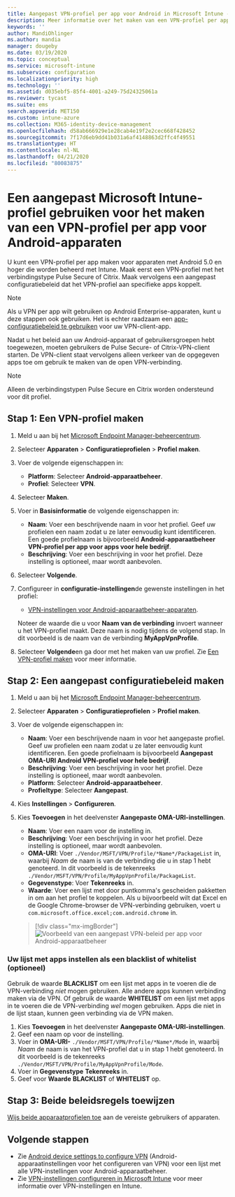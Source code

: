 ```yaml
---
title: Aangepast VPN-profiel per app voor Android in Microsoft Intune - Azure | Microsoft Docs
description: Meer informatie over het maken van een VPN-profiel per app maken voor Android-apparaatbeheer-apparaten die worden beheerd met Microsoft Intune.
keywords: ''
author: MandiOhlinger
ms.author: mandia
manager: dougeby
ms.date: 03/19/2020
ms.topic: conceptual
ms.service: microsoft-intune
ms.subservice: configuration
ms.localizationpriority: high
ms.technology: ''
ms.assetid: d035ebf5-85f4-4001-a249-75d24325061a
ms.reviewer: tycast
ms.suite: ems
search.appverid: MET150
ms.custom: intune-azure
ms.collection: M365-identity-device-management
ms.openlocfilehash: d58ab666929e1e28cab4e19f2e2cec668f428452
ms.sourcegitcommit: 7f17d6eb9dd41b031a6af4148863d2ffc4f49551
ms.translationtype: HT
ms.contentlocale: nl-NL
ms.lasthandoff: 04/21/2020
ms.locfileid: "80083875"
---
```

# <a name="use-a-microsoft-intune-custom-profile-to-create-a-per-app-vpn-profile-for-android-devices"></a>Een aangepast Microsoft Intune-profiel gebruiken voor het maken van een VPN-profiel per app voor Android-apparaten

U kunt een VPN-profiel per app maken voor apparaten met Android 5.0 en hoger die worden beheerd met Intune. Maak eerst een VPN-profiel met het verbindingstype Pulse Secure of Citrix. Maak vervolgens een aangepast configuratiebeleid dat het VPN-profiel aan specifieke apps koppelt.

> [!NOTE]
> Als u VPN per app wilt gebruiken op Android Enterprise-apparaten, kunt u deze stappen ook gebruiken. Het is echter raadzaam een [app-configuratiebeleid te gebruiken](../apps/app-configuration-policies-use-android.md) voor uw VPN-client-app.

Nadat u het beleid aan uw Android-apparaat of gebruikersgroepen hebt toegewezen, moeten gebruikers de Pulse Secure- of Citrix-VPN-client starten. De VPN-client staat vervolgens alleen verkeer van de opgegeven apps toe om gebruik te maken van de open VPN-verbinding.

> [!NOTE]
>
> Alleen de verbindingstypen Pulse Secure en Citrix worden ondersteund voor dit profiel.

## <a name="step-1-create-a-vpn-profile"></a>Stap 1: Een VPN-profiel maken

1. Meld u aan bij het [Microsoft Endpoint Manager-beheercentrum](https://go.microsoft.com/fwlink/?linkid=2109431).
2. Selecteer **Apparaten** > **Configuratieprofielen** > **Profiel maken**.
3. Voer de volgende eigenschappen in:

    - **Platform**: Selecteer **Android-apparaatbeheer**.
    - **Profiel**: Selecteer **VPN**.

4. Selecteer **Maken**.
5. Voer in **Basisinformatie** de volgende eigenschappen in:

    - **Naam**: Voer een beschrijvende naam in voor het profiel. Geef uw profielen een naam zodat u ze later eenvoudig kunt identificeren. Een goede profielnaam is bijvoorbeeld **Android-apparaatbeheer VPN-profiel per app voor apps voor hele bedrijf**.
    - **Beschrijving**: Voer een beschrijving in voor het profiel. Deze instelling is optioneel, maar wordt aanbevolen.

6. Selecteer **Volgende**.
7. Configureer in **configuratie-instellingen**de gewenste instellingen in het profiel:

    - [VPN-instellingen voor Android-apparaatbeheer-apparaten](vpn-settings-android.md).

    Noteer de waarde die u voor **Naam van de verbinding** invoert wanneer u het VPN-profiel maakt. Deze naam is nodig tijdens de volgend stap. In dit voorbeeld is de naam van de verbinding **MyAppVpnProfile**.

8. Selecteer **Volgende**en ga door met het maken van uw profiel. Zie [Een VPN-profiel maken](vpn-settings-configure.md#create-the-profile) voor meer informatie.

## <a name="step-2-create-a-custom-configuration-policy"></a>Stap 2: Een aangepast configuratiebeleid maken

1. Meld u aan bij het [Microsoft Endpoint Manager-beheercentrum](https://go.microsoft.com/fwlink/?linkid=2109431).
2. Selecteer **Apparaten** > **Configuratieprofielen** > **Profiel maken**.
3. Voer de volgende eigenschappen in:

    - **Naam**: Voer een beschrijvende naam in voor het aangepaste profiel. Geef uw profielen een naam zodat u ze later eenvoudig kunt identificeren. Een goede profielnaam is bijvoorbeeld **Aangepast OMA-URI Android VPN-profiel voor hele bedrijf**.
    - **Beschrijving**: Voer een beschrijving in voor het profiel. Deze instelling is optioneel, maar wordt aanbevolen.
    - **Platform**: Selecteer **Android-apparaatbeheer**.
    - **Profieltype**: Selecteer **Aangepast**.

4. Kies **Instellingen** > **Configureren**.
5. Kies **Toevoegen** in het deelvenster **Aangepaste OMA-URI-instellingen**.
    - **Naam**: Voer een naam voor de instelling in.
    - **Beschrijving**: Voer een beschrijving in voor het profiel. Deze instelling is optioneel, maar wordt aanbevolen.
    - **OMA-URI**: Voer `./Vendor/MSFT/VPN/Profile/*Name*/PackageList` in, waarbij *Naam* de naam is van de verbinding die u in stap 1 hebt genoteerd. In dit voorbeeld is de tekenreeks `./Vendor/MSFT/VPN/Profile/MyAppVpnProfile/PackageList`.
    - **Gegevenstype**: Voer **Tekenreeks** in.
    - **Waarde**: Voer een lijst met door puntkomma's gescheiden pakketten in om aan het profiel te koppelen. Als u bijvoorbeeld wilt dat Excel en de Google Chrome-browser de VPN-verbinding gebruiken, voert u `com.microsoft.office.excel;com.android.chrome` in.

    > [!div class="mx-imgBorder"]
    >![Voorbeeld van een aangepast VPN-beleid per app voor Android-apparaatbeheer](./media/android-pulse-secure-per-app-vpn/android_per_app_vpn_oma_uri.png)

### <a name="set-your-app-list-to-blacklist-or-whitelist-optional"></a>Uw lijst met apps instellen als een blacklist of whitelist (optioneel)

Gebruik de waarde **BLACKLIST** om een lijst met apps in te voeren die de VPN-verbinding *niet* mogen gebruiken. Alle andere apps kunnen verbinding maken via de VPN. Of gebruik de waarde **WHITELIST** om een lijst met apps in te voeren die de VPN-verbinding *wel* mogen gebruiken. Apps die niet in de lijst staan, kunnen geen verbinding via de VPN maken.

1. Kies **Toevoegen** in het deelvenster **Aangepaste OMA-URI-instellingen**.
2. Geef een naam op voor de instelling.
3. Voer in **OMA-URI-** `./Vendor/MSFT/VPN/Profile/*Name*/Mode` in, waarbij *Naam* de naam is van het VPN-profiel dat u in stap 1 hebt genoteerd. In dit voorbeeld is de tekenreeks `./Vendor/MSFT/VPN/Profile/MyAppVpnProfile/Mode`.
4. Voer in **Gegevenstype** **Tekenreeks** in.
5. Geef voor **Waarde** **BLACKLIST** of **WHITELIST** op.

## <a name="step-3-assign-both-policies"></a>Stap 3: Beide beleidsregels toewijzen

[Wijs beide apparaatprofielen toe](device-profile-assign.md) aan de vereiste gebruikers of apparaten.

## <a name="next-steps"></a>Volgende stappen

- Zie [Android device settings to configure VPN](vpn-settings-android.md) (Android-apparaatinstellingen voor het configureren van VPN) voor een lijst met alle VPN-instellingen voor Android-apparaatbeheer.
- Zie [VPN-instellingen configureren in Microsoft Intune](vpn-settings-configure.md) voor meer informatie over VPN-instellingen en Intune.

